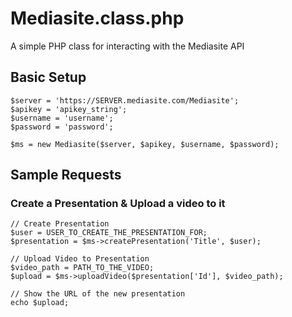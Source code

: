 # Mediasite.class.php
A simple PHP class for interacting with the Mediasite API

## Basic Setup
```
$server = 'https://SERVER.mediasite.com/Mediasite';
$apikey = 'apikey_string';
$username = 'username';
$password = 'password';

$ms = new Mediasite($server, $apikey, $username, $password);
```

## Sample Requests
### Create a Presentation & Upload a video to it
```
// Create Presentation
$user = USER_TO_CREATE_THE_PRESENTATION_FOR;
$presentation = $ms->createPresentation('Title', $user);

// Upload Video to Presentation
$video_path = PATH_TO_THE_VIDEO;
$upload = $ms->uploadVideo($presentation['Id'], $video_path);

// Show the URL of the new presentation
echo $upload; 
```
